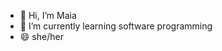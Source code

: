 - 👋 Hi, I’m Maia
- 🌱 I’m currently learning software programming
- 😄 she/her

<!---
batmxia/batmxia is a ✨ special ✨ repository because its `README.md` (this file) appears on your GitHub profile.
You can click the Preview link to take a look at your changes.
--->
